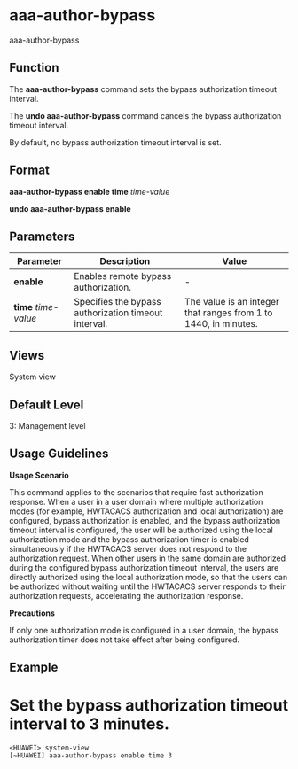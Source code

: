 aaa-author-bypass
=================

aaa-author-bypass

Function
--------

The **aaa-author-bypass** command sets the bypass authorization timeout interval.

The **undo aaa-author-bypass** command cancels the bypass authorization timeout interval.

By default, no bypass authorization timeout interval is set.



Format
------

**aaa-author-bypass enable time** *time-value*

**undo aaa-author-bypass enable**



Parameters
----------

| Parameter | Description | Value |
| --- | --- | --- |
| **enable** | Enables remote bypass authorization. | - |
| **time** *time-value* | Specifies the bypass authorization timeout interval. | The value is an integer that ranges from 1 to 1440, in minutes. |




Views
-----

System view



Default Level
-------------

3: Management level



Usage Guidelines
----------------

**Usage Scenario**

This command applies to the scenarios that require fast authorization response. When a user in a user domain where multiple authorization modes (for example, HWTACACS authorization and local authorization) are configured, bypass authorization is enabled, and the bypass authorization timeout interval is configured, the user will be authorized using the local authorization mode and the bypass authorization timer is enabled simultaneously if the HWTACACS server does not respond to the authorization request. When other users in the same domain are authorized during the configured bypass authorization timeout interval, the users are directly authorized using the local authorization mode, so that the users can be authorized without waiting until the HWTACACS server responds to their authorization requests, accelerating the authorization response.

**Precautions**

If only one authorization mode is configured in a user domain, the bypass authorization timer does not take effect after being configured.



Example
-------

# Set the bypass authorization timeout interval to 3 minutes.
```
<HUAWEI> system-view
[~HUAWEI] aaa-author-bypass enable time 3

```